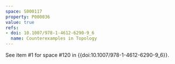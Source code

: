 ```yaml
---
space: S000117
property: P000036
value: true
refs:
- doi: 10.1007/978-1-4612-6290-9_6
  name: Counterexamples in Topology
---
```


See item #1 for space #120 in {{doi:10.1007/978-1-4612-6290-9_6}}.
